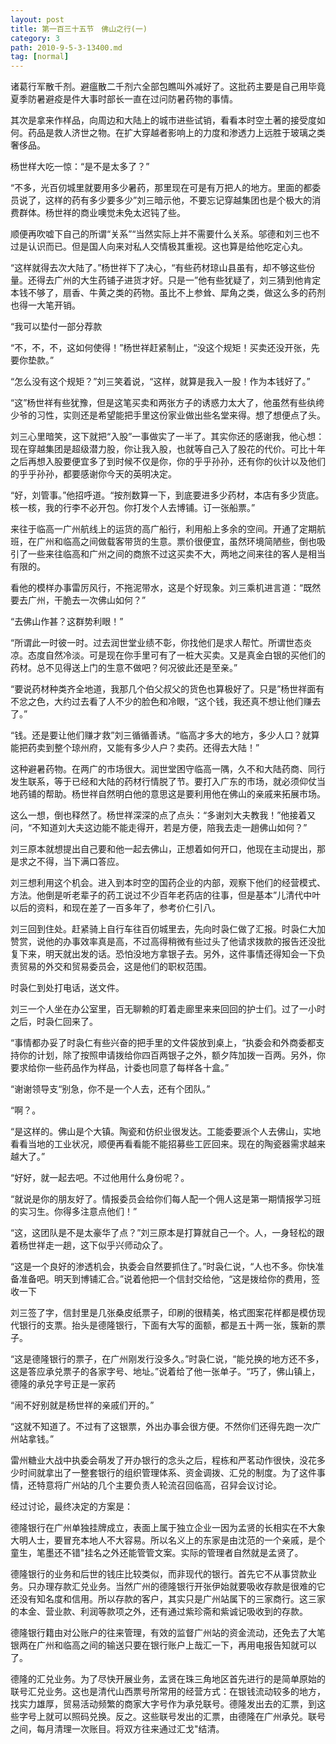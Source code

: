 ```yaml
---
layout: post
title: 第一百三十五节　佛山之行(一)
category: 3
path: 2010-9-5-3-13400.md
tag: [normal]
---
```


诸葛行军散千剂。避瘟散二千剂六全部包瞧叫外减好了。这批药主要是自己用毕竟夏季防暑避疫是件大事时部长一直在过问防暑药物的事情。

其次是拿来作样品，向周边和大陆上的城市进些试销，看看本时空土著的接受度如何。药品是救人济世之物。在扩大穿越者影响上的力度和渗透力上远胜于玻璃之类奢侈品。

杨世样大吃一惊：“是不是太多了？”

“不多，光百仞城里就要用多少暑药，那里现在可是有万把人的地方。里面的都委员说了，这样的药有多少要多少”刘三暗示他，不要忘记穿越集团也是个极大的消费群体。杨世祥的商业噢觉未免太迟钝了些。

顺便再吹嘘下自己的所谓“关系”“当然实际上并不需要什么关系。邬德和刘三也不过是认识而已。但是国人向来对私人交情极其重视。这也算是给他吃定心丸。

“这样就得去次大陆了。”杨世祥下了决心，“有些药材琼山县虽有，却不够这些份量。还得去广州的大生药铺子进货才好。只是一”他有些犹疑了，刘三猜到他肯定本钱不够了，扇香、牛黄之类的药物。虽比不上参耸、犀角之类，做这么多的药剂也得一大笔开销。

“我可以垫付一部分荐款

“不，不，不，这如何使得！”杨世祥赶紧制止，“没这个规矩！买卖还没开张，先要你垫款。”

“怎么没有这个规矩？”刘三笑着说，“这样，就算是我入一股！作为本钱好了。”

“这”杨世祥有些犹豫，但是这笔买卖和两张方子的诱惑力太大了，他虽然有些纨绔少爷的习性，实则还是希望能把手里这份家业做出些名堂来得。想了想便点了头。

刘三心里暗笑，这下就把“入股”一事做实了一半了。其实你还的感谢我，他心想：现在穿越集团是超级潜力股，你让我入股，也就等自己入了股花的代价。可比十年之后再想入股要便宜多了到时候不仅是你，你的乎乎孙孙，还有你的伙计以及他们的乎乎孙孙，都要感谢你今天的英明决定。

“好，刘管事。”他招呼道。“按剂数算一下，到底要进多少药材，本店有多少货底。核一核，我的行李不必开包。你打发个人去博铺。订一张船票。”

来往于临高一广州航线上的运货的高广船行，利用船上多余的空间。开通了定期航班，在广州和临高之间做载客带货的生意。票价很便宜，虽然环境简陋些，倒也吸引了一些来往临高和广州之间的商旅不过这买卖不大，两地之间来往的客人是相当有限的。

看他的模样办事雷厉风行，不拖泥带水，这是个好现象。刘三乘机进言道：“既然要去广州，干脆去一次佛山如何？”

“去佛山作甚？这群势利眼！”

“所谓此一时彼一时。过去润世堂业绩不彰，你找他们是求人帮忙。所谓世态炎凉。态度自然冷淡。可是现在你手里可有了一桩大买卖。又是真金白银的买他们的药材。总不见得送上门的生意不做吧？何况彼此还是至亲。”

“要说药材种类齐全地道，我那几个伯父叔父的货色也算极好了。只是”杨世祥面有不忿之色，大约过去看了人不少的脸色和冷眼，“这个钱，我还真不想让他们赚去了。”

“钱。还是要让他们赚才救”刘三循循善诱。“临高才多大的地方，多少人口？就算能把药卖到整个琼州府，又能有多少人户？卖药。还得去大陆！”

这种避暑药物。在两广的市场很大。润世堂困守临高一隅，久不和大陆药商、同行发生联系，等于已经和大陆的药材行情脱了节。要打入广东的市场，就必须仰仗当地药铺的帮助。杨世祥自然明白他的意思这是要利用他在佛山的亲戚来拓展市场。

这么一想，倒也释然了。杨世祥深深的点了点头：“多谢刘大夫教我！”他接着又问，“不知道刘大夫这边能不能走得开，若是方便，陪我去走一趟佛山如何？”

刘三原本就想提出自己要和他一起去佛山，正想着如何开口，他现在主动提出，那是求之不得，当下满口答应。

刘三想利用这个机会。进入到本时空的国药企业的内部，观察下他们的经营模式、方法。他倒是听老辈子的药工说过不少百年老药店的往事，但是基本”儿清代中叶以后的资料，和现在差了一百多年了，参考价仁引八。

刘三回到住处。赶紧骑上自行车往百仞城里去，先向时袅仁做了汇报。时袅仁大加赞赏，说他的办事效率真是高，不过高得稍微有些过头了他请求拨款的报告还没批复下来，明天就出发的话。恐怕没地方拿银子去。另外，这件事情还得知会一下负责贸易的外交和贸易委员会，这是他们的职权范围。

时袅仁到处打电话，送文件。

刘三一个人坐在办公室里，百无聊赖的盯着走廊里来来回回的护士们。过了一小时之后，时袅仁回来了。

“事情都办妥了时袅仁有些兴奋的把手里的文件袋放到桌上，“执委会和外商委都支持你的计划，除了按照申请拨给你四百两银子之外，额夕阵加拨一百两。另外，你要求给你一些药品作为样品，计委也同意了每样各十盒。”

“谢谢领导支“别急，你不是一个人去，还有个团队。”

“啊？。

“是这样的。佛山是个大镇。陶瓷和仿织业很发达。工能委要派个人去佛山，实地看看当地的工业状况，顺便再看看能不能招募些工匠回来。现在的陶瓷器需求越来越大了。”

“好好，就一起去吧。不过他用什么身份呢？。

“就说是你的朋友好了。情报委员会给你们每人配一个佣人这是第一期情报学习班的实习生。你得多注意点他们！”

“这，这团队是不是太豪华了点？”刘三原本是打算就自己一个。人，一身轻松的跟着杨世祥走一趟，这下似乎兴师动众了。

“这是一个良好的渗透机会，执委会自然要抓住了。”时袅仁说，“人也不多。你快准备准备吧。明天到博铺汇合。”说着他把一个信封交给他，“这是拨给你的费用，签收一下

刘三签了字，信封里是几张桑皮纸票子，印刷的很精美，格式图案花样都是模仿现代银行的支票。抬头是德隆银行，下面有大写的面额，都是五十两一张，簇新的票子。

“这是德隆银行的票子，在广州刚发行没多久。”时袅仁说，“能兑换的地方还不多，这是答应承兑票子的各家字号、地址。”说着给了他一张单子。“巧了，佛山镇上，德隆的承兑字号正是一家药

“闹不好别就是杨世祥的亲戚们开的。”

“这就不知道了。不过有了这银票，外出办事会很方便。不然你们还得先跑一次广州站拿钱。”

雷州糖业大战中执委会萌发了开办银行的念头之后，程栋和严茗动作很快，没花多少时间就拿出了一整套银行的组织管理体系、资金调拨、汇兑的制度。为了这件事情，还特意将广州站的几个主要负责人轮流召回临高，召舁会议讨论。

经过讨论，最终决定的方案是：

德隆银行在广州单独挂牌成立，表面上属于独立企业一因为孟贤的长相实在不大象大明人士，要冒充本地人不大容易。所以名义上的东家是由沈范的一个亲戚，是个童生，笔墨还不错"挂名之外还能管管文案。实际的管理者自然就是孟贤了。

德隆银行的业务和后世的钱庄比较类似，而非现代的银行。首先它不从事贷款业务。只办理存款汇兑业务。当然广州的德隆银行开张伊始就要吸收存款是很难的它还没有知名度和信用。所以存款的客户，其实只是广州站属下的三家商行。这三家的本金、营业款、利润等款项之外，还有通过紫珍斋和紫诚记吸收到的存款。

德隆银行籍由对公账户的往来管理，有效的监督广州站的资金流动，还免去了大笔银两在广州和临高之间的输送只要在银行账户上哉汇一下，再用电报告知就可以了。

德隆的汇兑业务。为了尽快开展业务，孟贤在珠三角地区首先进行的是简单原始的联号汇兑业务。这也是清代山西票号所常用的经营方式：在银钱流动较多的地方，找实力雄厚，贸易活动频繁的商家大字号作为承兑联号。德隆发出去的汇票，到这些字号上就可以照码兑换。反之。这些联号发出的汇票，由德隆在广州承兑。联号之间，每月清理一次账目。将双方往来通过汇戈"结清。